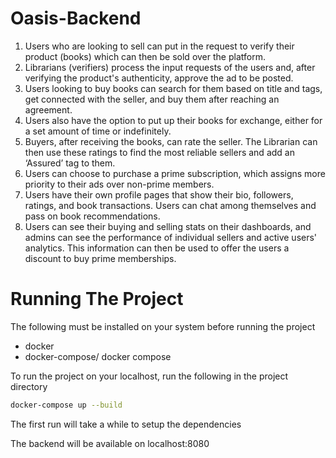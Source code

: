 # Oasis-Backend

1. Users who are looking to sell can put in the request to verify their product (books) which can then be sold over the platform.
2. Librarians (verifiers) process the input requests of the users and, after verifying the product's authenticity, approve the ad to be posted.
3. Users looking to buy books can search for them based on title and tags, get connected with the seller, and buy them after reaching an agreement. 
4. Users also have the option to put up their books for exchange, either for a set amount of time or indefinitely.
5. Buyers, after receiving the books, can rate the seller. The Librarian can then use these ratings to find the most reliable sellers and add an ‘Assured’ tag to them.
6. Users can choose to purchase a prime subscription, which assigns more priority to their ads over non-prime members.
7. Users have their own profile pages that show their bio, followers, ratings, and book transactions. Users can chat among themselves and pass on book recommendations.
8. Users can see their buying and selling stats on their dashboards, and admins can see the performance of individual sellers and active users' analytics. This information can then be used to offer the users a discount to buy prime memberships.

# Running The Project

The following must be installed on your system before running the project
- docker
- docker-compose/ docker compose

To run the project on your localhost, run the following in the project directory
```bash
docker-compose up --build
```
The first run will take a while to setup the dependencies

The backend will be available on localhost:8080